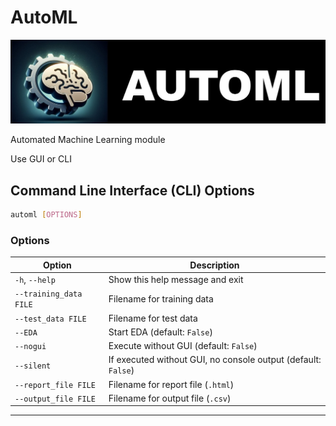 # AutoML
![automl icon](data/icons/automl_icon_big.jpg?raw=true "AutoML icon")

Automated Machine Learning module

Use GUI or CLI

## Command Line Interface (CLI) Options

```bash
automl [OPTIONS]
```

### Options

| Option                        | Description                                      |
|------------------------------|--------------------------------------------------|
| `-h`, `--help`               | Show this help message and exit                 |
| `--training_data FILE`      | Filename for training data                      |
| `--test_data FILE`          | Filename for test data                          |
| `--EDA`                     | Start EDA (default: `False`)                    |
| `--nogui`                   | Execute without GUI (default: `False`)          |
| `--silent`                  | If executed without GUI, no console output (default: `False`) |
| `--report_file FILE`        | Filename for report file (`.html`)              |
| `--output_file FILE`        | Filename for output file (`.csv`)               |

---
